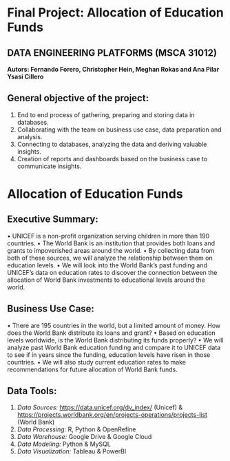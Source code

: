 # Final Project: Allocation of Education Funds

## **DATA ENGINEERING PLATFORMS (MSCA 31012)**
**Autors: Fernando Forero, Christopher Hein, Meghan Rokas and Ana Pilar Ysasi Cillero**

## General objective of the project:
1. End to end process of gathering, preparing and storing data in databases.
2. Collaborating with the team on business use case, data preparation and analysis.
3. Connecting to databases, analyzing the data and deriving valuable insights.
4. Creation of reports and dashboards based on the business case to communicate insights.

# Allocation of Education Funds
## Executive Summary:
• UNICEF is a non-profit organization serving children in more than 190 countries.
• The World Bank is an institution that provides both loans and grants to impoverished areas around the world.
• By collecting data from both of these sources, we will analyze the relationship between them on education levels.
• We will look into the World Bank’s past funding and UNICEF’s data on education rates to discover the connection between the allocation of World Bank investments to educational levels around the world.

## Business Use Case:
• There are 195 countries in the world, but a limited amount of money. How does the World Bank distribute its loans and grant? 
• Based on education levels worldwide, is the World Bank distributing its funds properly?
• We will analyze past World Bank education funding and compare it to UNICEF data to see if in years since the funding, education levels have risen in those countries.
• We will also study current education rates to make recommendations for future allocation of World Bank funds.

## Data Tools:
1. *Data Sources:* https://data.unicef.org/dv_index/ (Unicef) & https://projects.worldbank.org/en/projects-operations/projects-list (World Bank)
2. *Data Processing:* R, Python & OpenRefine
3. *Data Warehouse:* Google Drive & Google Cloud
4. *Data Modeling:* Python & MySQL
5. *Data Visualization:* Tableau & PowerBI

